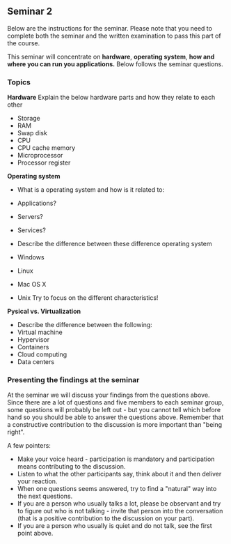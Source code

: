 ## Seminar 2
Below are the instructions for the seminar. Please note that you need to complete both the seminar and the written examination to pass this part of the course.

This seminar will concentrate on **hardware**, **operating system**, **how and where you can run you applications.**
Below follows the seminar questions.

### Topics
**Hardware**
Explain the below hardware parts and how they relate to each other
* Storage
* RAM
* Swap disk
* CPU
* CPU cache memory
* Microprocessor
* Processor register

**Operating system**
* What is a operating system and how is it related to:
 * Applications?
 * Servers?
 * Services?
 
* Describe the difference between these difference operating system
 * Windows
 * Linux
 * Mac OS X
 * Unix
 Try to focus on the different characteristics!
 
**Pysical vs. Virtualization**
* Describe the difference between the following:
 * Virtual machine
 * Hypervisor
 * Containers
 * Cloud computing
 * Data centers


### Presenting the findings at the seminar

At the seminar we will discuss your findings from the questions above. Since there are a lot of questions and five members to each seminar group, some questions will probably be left out - but you cannot tell which before hand so you should be able to answer the questions above. Remember that a constructive contribution to the discussion is more important than "being right".

A few pointers:

* Make your voice heard - participation is mandatory and participation means contributing to the discussion.
* Listen to what the other participants say, think about it and then deliver your reaction.
* When one questions seems answered, try to find a "natural" way into the next questions.
* If you are a person who usually talks a lot, please be observant and try to figure out who is not talking - invite that person into the conversation (that is a positive contribution to the discussion on your part).
* If you are a person who usually is quiet and do not talk, see the first point above.

